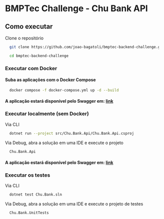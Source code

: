 # BMPTec Challenge - Chu Bank API

## Como executar

Clone o repositório

```bash
  git clone https://github.com/joao-bagatoli/bmptec-backend-challenge.git
```

```bash
  cd bmptec-backend-challenge
```

### Executar com Docker

#### Suba as aplicações com o Docker Compose

```bash
  docker compose -f docker-compose.yml up -d --build
```

#### A aplicação estará disponível pelo Swagger em: [link](http://localhost:8080/swagger/index.html)

### Executar localmente (sem Docker)

Via CLI

```bash
  dotnet run --project src/Chu.Bank.Api/Chu.Bank.Api.csproj
```

Via Debug, abra a solução em uma IDE e execute o projeto

```bash
  Chu.Bank.Api
```

#### A aplicação estará disponível pelo Swagger em: [link](https://localhost:7061/swagger/index.html)

### Executar os testes

Via CLI

```bash
  dotnet test Chu.Bank.sln
```

Via Debug, abra a solução em uma IDE e execute o projeto de testes

```bash
  Chu.Bank.UnitTests
```
